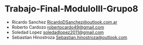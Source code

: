 # Trabajo-Final-ModuloIII-Grupo8
* Ricardo Sanchez <RicardoDSanchez@outlook.com.ar>
* Roberto Cardozo <robertocardo49@gmail.com> 
* Soledad Lopez <soledadlopez2011@gmail.com>
* Sebastian Hinostroza <Sebastian.hinostroza@outlook.com>

